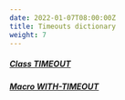 ```yaml
---
date: 2022-01-07T08:00:00Z
title: Timeouts dictionary
weight: 7
---
```


##### [Class TIMEOUT](timeout)

##### [Macro WITH-TIMEOUT](with-timeout)
